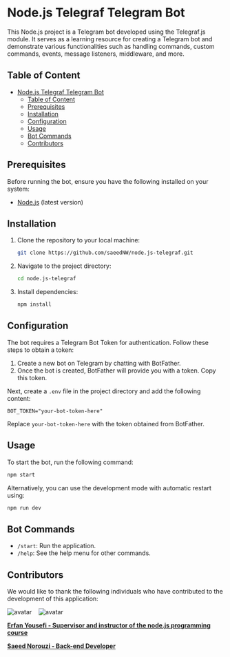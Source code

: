 # Node.js Telegraf Telegram Bot

This Node.js project is a Telegram bot developed using the Telegraf.js module.
It serves as a learning resource for creating a Telegram bot and demonstrate
various functionalities such as handling commands, custom commands, events,
message listeners, middleware, and more.

## Table of Content

- [Node.js Telegraf Telegram Bot](#nodejs-telegraf-telegram-bot)
  - [Table of Content](#table-of-content)
  - [Prerequisites](#prerequisites)
  - [Installation](#installation)
  - [Configuration](#configuration)
  - [Usage](#usage)
  - [Bot Commands](#bot-commands)
  - [Contributors](#contributors)

## Prerequisites

Before running the bot, ensure you have the following installed on your system:

- [Node.js](https://nodejs.org/) (latest version)

## Installation

1. Clone the repository to your local machine:

   ```bash
   git clone https://github.com/saeedNW/node.js-telegraf.git
   ```

2. Navigate to the project directory:

   ```bash
   cd node.js-telegraf
   ```

3. Install dependencies:

   ```bash
   npm install
   ```

## Configuration

The bot requires a Telegram Bot Token for authentication. Follow these steps to obtain a token:

1. Create a new bot on Telegram by chatting with BotFather.
2. Once the bot is created, BotFather will provide you with a token. Copy this token.

Next, create a `.env` file in the project directory and add the following content:

```plaintext
BOT_TOKEN="your-bot-token-here"
```

Replace `your-bot-token-here` with the token obtained from BotFather.

## Usage

To start the bot, run the following command:

```bash
npm start
```

Alternatively, you can use the development mode with automatic restart using:

```bash
npm run dev
```

## Bot Commands

- `/start`: Run the application.
- `/help`: See the help menu for other commands.

## Contributors

We would like to thank the following individuals who have contributed to the development of this application:

![avatar](https://images.weserv.nl/?url=https://github.com/erfanyousefi.png?h=150&w=150&fit=cover&mask=circle&maxage=5d)
‎ ‎ ‎ ![avatar](https://images.weserv.nl/?url=https://github.com/saeedNW.png?h=150&w=150&fit=cover&mask=circle&maxage=5d)

[**Erfan Yousefi - Supervisor and instructor of the node.js programming course**](https://github.com/erfanyousefi/)

[**Saeed Norouzi - Back-end Developer**](https://github.com/saeedNW)
